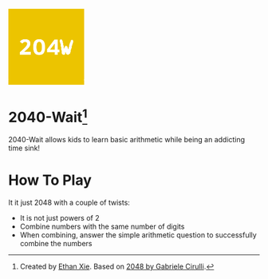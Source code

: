 ![204W](204W.png)
# 2040-Wait[^1]
2040-Wait allows kids to learn basic arithmetic while being an addicting time sink!
# How To Play
It it just 2048 with a couple of twists:
* It is not just powers of 2
* Combine numbers with the same number of digits
* When combining, answer the simple arithmetic question to successfully combine the numbers
[^1]: Created by <a href="https://github.com/Anonymouseyy" target="_blank">Ethan Xie</a>. Based on <a href="https://github.com/gabrielecirulli/2048" target="_blank">2048 by Gabriele Cirulli</a>.
